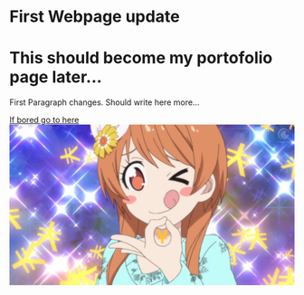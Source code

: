 <!DOCTYPE html>
<meta http-equiv="Content-Type" content="text/html; charset=utf-8" />
<html>
  <head>
    <title>Sean Portfolio</title>
    <link href="CSS/style.css" rel"stylesheet" type="text/css">
  </head>
  <body>
    <div id="header">
    <h1> First Webpage update </h1>
    <h1> This should become my portofolio page later... </h1>
    <p> First Paragraph changes. Should write here more... 
    </p>
    <a href="https://www.youtube.com/" target=" _blank"> If bored go to here </a>
    <img src="Images/MarikaMoney.jpg" alt="Wups Marika not found"> 
   </body>
</html>
